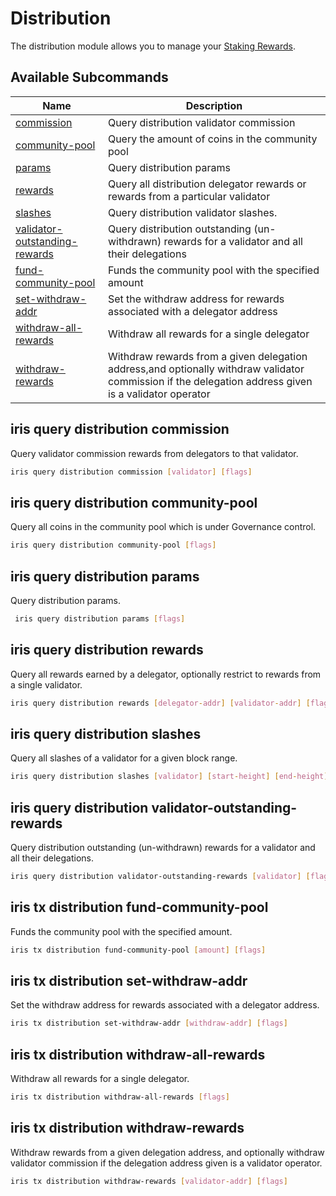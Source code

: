 # Distribution

The distribution module allows you to manage your [Staking Rewards](../concepts/general-concepts.md#staking-rewards).

## Available Subcommands

| Name                                                                                      | Description                                                  |
| ----------------------------------------------------------------------------------------- | ---------------------------------------------------------------------------------------------- |
| [commission](#iris-query-distribution-commission)                                         | Query distribution validator commission                                                                                |
| [community-pool](#iris-query-distribution-community-pool)                                 | Query the amount of coins in the community pool                                                                   |
| [params](#iris-query-distribution-params)                                                 | Query distribution params                                                                                   |
| [rewards](#iris-query-distribution-rewards)                                               | Query all distribution delegator rewards or rewards from a particular validator  |
| [slashes](#iris-query-distribution-slashes)                                               | Query distribution validator slashes.                                                                                   |
| [validator-outstanding-rewards](#iris-query-distribution-validator-outstanding-rewards)   | Query distribution outstanding (un-withdrawn) rewards for a validator and all their delegations                                                                                   |
| [fund-community-pool](#iris-tx-distribution-fund-community-pool)                          | Funds the community pool with the specified amount                                                         |
| [set-withdraw-addr](#iris-tx-distribution-set-withdraw-addr)                              | Set the withdraw address for rewards associated with a delegator address                                                                                   |
| [withdraw-all-rewards](#iris-tx-distribution-withdraw-all-rewards)                        | Withdraw all rewards for a single delegator                                                                                   |
| [withdraw-rewards](#iris-tx-distribution-withdraw-rewards)                                | Withdraw rewards from a given delegation address,and optionally withdraw validator commission if the delegation address given is a validator operator  |

## iris query distribution commission

Query validator commission rewards from delegators to that validator.

```bash
iris query distribution commission [validator] [flags]
```

## iris query distribution community-pool

Query all coins in the community pool which is under Governance control.

```bash
iris query distribution community-pool [flags]
```

## iris query distribution params

Query distribution params.

```bash
 iris query distribution params [flags]
```

## iris query distribution rewards

Query all rewards earned by a delegator, optionally restrict to rewards from a single validator.

```bash
iris query distribution rewards [delegator-addr] [validator-addr] [flags]
```

## iris query distribution slashes

Query all slashes of a validator for a given block range.

```bash
iris query distribution slashes [validator] [start-height] [end-height] [flags]
```

## iris query distribution validator-outstanding-rewards

Query distribution outstanding (un-withdrawn) rewards for a validator and all their delegations.

```bash
iris query distribution validator-outstanding-rewards [validator] [flags]
```

## iris tx distribution fund-community-pool

Funds the community pool with the specified amount.

```bash
iris tx distribution fund-community-pool [amount] [flags]
```

## iris tx distribution set-withdraw-addr

Set the withdraw address for rewards associated with a delegator address.

```bash
iris tx distribution set-withdraw-addr [withdraw-addr] [flags]
```

## iris tx distribution withdraw-all-rewards

Withdraw all rewards for a single delegator.

```bash
iris tx distribution withdraw-all-rewards [flags]
```

## iris tx distribution withdraw-rewards

Withdraw rewards from a given delegation address, and optionally withdraw validator commission if the delegation address given is a validator operator.

```bash
iris tx distribution withdraw-rewards [validator-addr] [flags]
```
